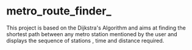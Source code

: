 # metro_route_finder_
This project is based on the Dijkstra's Algorithm and aims at finding the shortest path between any metro station mentioned by the user and displays the sequence of stations , time and distance required.
